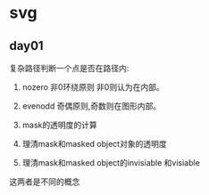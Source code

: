 # svg

## day01

复杂路径判断一个点是否在路径内:

1. nozero 非0环绕原则  非0则认为在内部。

1. evenodd 奇偶原则,奇数则在图形内部。

1. mask的透明度的计算

  1. 理清mask和masked object对象的透明度

  1. 理清mask和masked object的invisiable  和visiable

  这两者是不同的概念

